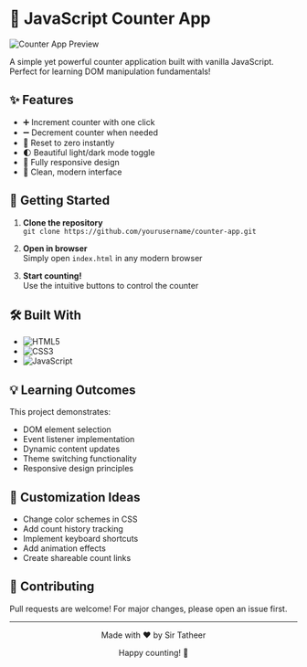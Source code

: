 # 🔢 JavaScript Counter App

![Counter App Preview](https://via.placeholder.com/800x400?text=Counter+App+Preview)

A simple yet powerful counter application built with vanilla JavaScript. Perfect for learning DOM manipulation fundamentals!

## ✨ Features

- ➕ Increment counter with one click
- ➖ Decrement counter when needed
- 🔄 Reset to zero instantly
- 🌓 Beautiful light/dark mode toggle
- 📱 Fully responsive design
- 🎨 Clean, modern interface

## 🚀 Getting Started

1. **Clone the repository**  
   `git clone https://github.com/yourusername/counter-app.git`

2. **Open in browser**  
   Simply open `index.html` in any modern browser

3. **Start counting!**  
   Use the intuitive buttons to control the counter

## 🛠 Built With

- ![HTML5](https://img.shields.io/badge/-HTML5-E34F26?logo=html5&logoColor=white)
- ![CSS3](https://img.shields.io/badge/-CSS3-1572B6?logo=css3&logoColor=white)
- ![JavaScript](https://img.shields.io/badge/-JavaScript-F7DF1E?logo=javascript&logoColor=black)

## 💡 Learning Outcomes

This project demonstrates:
- DOM element selection
- Event listener implementation
- Dynamic content updates
- Theme switching functionality
- Responsive design principles

## 🌟 Customization Ideas

- Change color schemes in CSS
- Add count history tracking
- Implement keyboard shortcuts
- Add animation effects
- Create shareable count links

## 🤝 Contributing

Pull requests are welcome! For major changes, please open an issue first.

---

<div align="center">
  <p>Made with ❤️ by Sir Tatheer</p>
  <p>Happy counting! 🎉</p>
</div>
